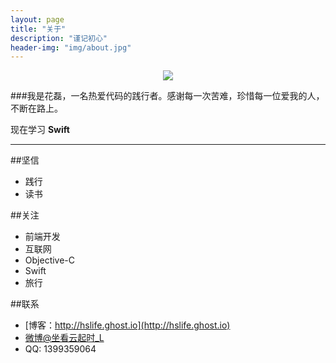 ```yaml
---
layout: page
title: "关于"
description: "谨记初心"
header-img: "img/about.jpg"
---
```



<center>
    <p><img src="http://7xoxd4.com1.z0.glb.clouddn.com/header2.jpg" align="center"></p>
</center>

###我是花磊，一名热爱代码的践行者。感谢每一次苦难，珍惜每一位爱我的人，不断在路上。

 现在学习 **Swift**

---
##坚信
* 践行
* 读书

##关注
* 前端开发
* 互联网
* Objective-C
* Swift
* 旅行

##联系
* [博客：http://hslife.ghost.io](http://hslife.ghost.io)
* [微博@坐看云起时_L](http://weibo.com/2381268870)
* QQ: 1399359064






